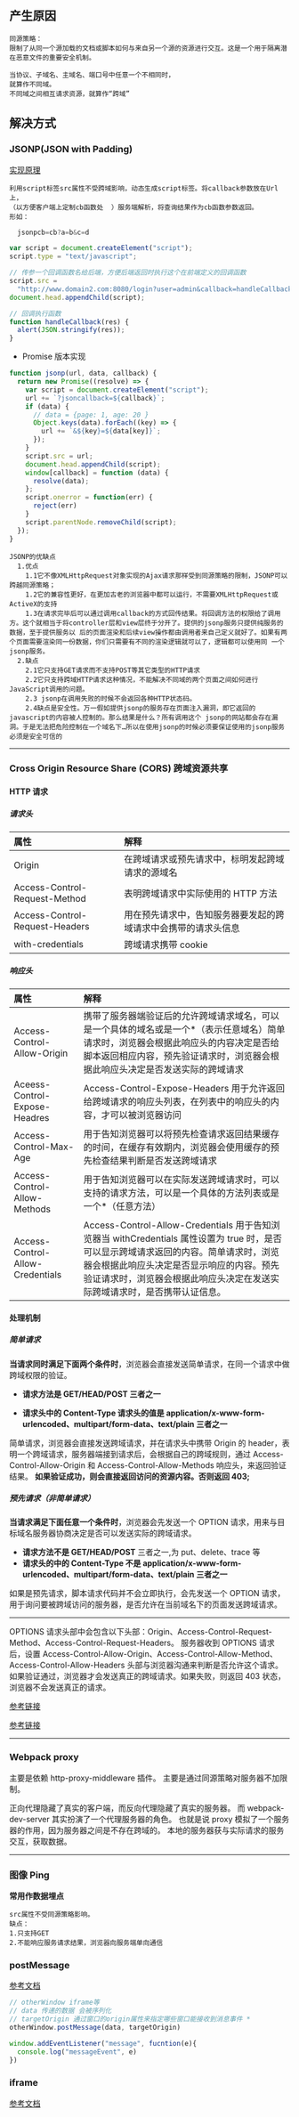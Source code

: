 ## 产生原因

    同源策略：
    限制了从同一个源加载的文档或脚本如何与来自另一个源的资源进行交互。这是一个用于隔离潜在恶意文件的重要安全机制。

    当协议、子域名、主域名、端口号中任意一个不相同时，
    就算作不同域。
    不同域之间相互请求资源，就算作“跨域”

## 解决方式

### JSONP(JSON with Padding)

[实现原理](https://blog.csdn.net/hansexploration/article/details/80314948)

    利用script标签src属性不受跨域影响，动态生成script标签。将callback参数放在Url上，
    （以方便客户端上定制cb函数处  ）服务端解析，将查询结果作为cb函数参数返回。
    形如：

```js
  jsonpcb=cb?a=b&c=d
```

```js
var script = document.createElement("script");
script.type = "text/javascript";

// 传参一个回调函数名给后端，方便后端返回时执行这个在前端定义的回调函数
script.src =
  "http://www.domain2.com:8080/login?user=admin&callback=handleCallback";
document.head.appendChild(script);

// 回调执行函数
function handleCallback(res) {
  alert(JSON.stringify(res));
}
```

- Promise 版本实现

```js
function jsonp(url, data, callback) {
  return new Promise((resolve) => {
    var script = document.createElement("script");
    url += `?jsoncallback=${callback}`;
    if (data) {
      // data = {page: 1, age: 20 }
      Object.keys(data).forEach((key) => {
        url += `&${key}=${data[key]}`;
      });
    }
    script.src = url;
    document.head.appendChild(script);
    window[callback] = function (data) {
      resolve(data);
    };
    script.onerror = function(err) {
      reject(err)
    }
    script.parentNode.removeChild(script);
  });
}
```

    JSONP的优缺点
      1.优点
        1.1它不像XMLHttpRequest对象实现的Ajax请求那样受到同源策略的限制，JSONP可以跨越同源策略；
        1.2它的兼容性更好，在更加古老的浏览器中都可以运行，不需要XMLHttpRequest或ActiveX的支持
        1.3在请求完毕后可以通过调用callback的方式回传结果。将回调方法的权限给了调用方。这个就相当于将controller层和view层终于分开了。提供的jsonp服务只提供纯服务的数据，至于提供服务以 后的页面渲染和后续view操作都由调用者来自己定义就好了。如果有两个页面需要渲染同一份数据，你们只需要有不同的渲染逻辑就可以了，逻辑都可以使用同 一个jsonp服务。
      2.缺点
        2.1它只支持GET请求而不支持POST等其它类型的HTTP请求
        2.2它只支持跨域HTTP请求这种情况，不能解决不同域的两个页面之间如何进行JavaScript调用的问题。
        2.3 jsonp在调用失败的时候不会返回各种HTTP状态码。
        2.4缺点是安全性。万一假如提供jsonp的服务存在页面注入漏洞，即它返回的javascript的内容被人控制的。那么结果是什么？所有调用这个 jsonp的网站都会存在漏洞。于是无法把危险控制在一个域名下…所以在使用jsonp的时候必须要保证使用的jsonp服务必须是安全可信的

---

### Cross Origin Resource Share (CORS) 跨域资源共享

#### HTTP 请求

##### 请求头

| 属性                           | 解释                                                           |
| :----------------------------- | :------------------------------------------------------------- |
| Origin                         | 在跨域请求或预先请求中，标明发起跨域请求的源域名               |
| Access-Control-Request-Method  | 表明跨域请求中实际使用的 HTTP 方法                             |
| Access-Control-Request-Headers | 用在预先请求中，告知服务器要发起的跨域请求中会携带的请求头信息 |
| with-credentials               | 跨域请求携带 cookie                                            |

##### 响应头

| 属性                             | 解释                                                                                                                                                                                                                                                           |
| :------------------------------- | :------------------------------------------------------------------------------------------------------------------------------------------------------------------------------------------------------------------------------------------------------------- |
| Access-Control-Allow-Origin      | 携带了服务器端验证后的允许跨域请求域名，可以是一个具体的域名或是一个\*（表示任意域名）简单请求时，浏览器会根据此响应头的内容决定是否给脚本返回相应内容，预先验证请求时，浏览器会根据此响应头决定是否发送实际的跨域请求                                         |
| Aceess-Control-Expose-Headres    | Access-Control-Expose-Headers 用于允许返回给跨域请求的响应头列表，在列表中的响应头的内容，才可以被浏览器访问                                                                                                                                                   |
| Access-Control-Max-Age           | 用于告知浏览器可以将预先检查请求返回结果缓存的时间，在缓存有效期内，浏览器会使用缓存的预先检查结果判断是否发送跨域请求                                                                                                                                         |
| Access-Control-Allow-Methods     | 用于告知浏览器可以在实际发送跨域请求时，可以支持的请求方法，可以是一个具体的方法列表或是一个\*（任意方法）                                                                                                                                                     |
| Access-Control-Allow-Credentials | Access-Control-Allow-Credentials 用于告知浏览器当 withCredentials 属性设置为 true 时，是否可以显示跨域请求返回的内容。简单请求时，浏览器会根据此响应头决定是否显示响应的内容。预先验证请求时，浏览器会根据此响应头决定在发送实际跨域请求时，是否携带认证信息。 |

#### 处理机制

##### 简单请求

**当请求同时满足下面两个条件时**，浏览器会直接发送简单请求，在同一个请求中做跨域权限的验证。

- **请求方法是 GET/HEAD/POST 三者之一**

- **请求头中的 Content-Type 请求头的值是 application/x-www-form-urlencoded、multipart/form-data、text/plain 三者之一**

简单请求，浏览器会直接发送跨域请求，并在请求头中携带 Origin 的 header，表明一个跨域请求，服务器端接到请求后，会根据自己的跨域规则，通过 Access-Control-Allow-Origin 和 Access-Control-Allow-Methods 响应头，来返回验证结果。
**如果验证成功，则会直接返回访问的资源内容。否则返回 403;**

##### 预先请求（非简单请求）

**当请求满足下面任意一个条件时**，浏览器会先发送一个 OPTION 请求，用来与目标域名服务器协商决定是否可以发送实际的跨域请求。

- **请求方法不是 GET/HEAD/POST** 三者之一,为 put、delete、trace 等
- **请求头的中的 Content-Type 不是 application/x-www-form-urlencoded、multipart/form-data、text/plain 三者之一**

如果是预先请求，脚本请求代码并不会立即执行，会先发送一个 OPTION 请求，用于询问要被跨域访问的服务器，是否允许在当前域名下的页面发送跨域请求。

---

OPTIONS 请求头部中会包含以下头部：Origin、Access-Control-Request-Method、Access-Control-Request-Headers。
服务器收到 OPTIONS 请求后，设置 Access-Control-Allow-Origin、Access-Control-Allow-Method、Access-Control-Allow-Headers 头部与浏览器沟通来判断是否允许这个请求。
如果验证通过，浏览器才会发送真正的跨域请求。如果失败，则返回 403 状态，浏览器不会发送真正的请求。

[参考链接](https://yq.aliyun.com/articles/69313)

[参考链接](https://segmentfault.com/a/1190000017867312?utm_source=tag-newest#articleHeader5)

---

### Webpack proxy

主要是依赖 http-proxy-middleware 插件。
主要是通过同源策略对服务器不加限制。

正向代理隐藏了真实的客户端，而反向代理隐藏了真实的服务器。
而 webpack-dev-server 其实扮演了一个代理服务器的角色。
也就是说 proxy 模拟了一个服务器的作用，因为服务器之间是不存在跨域的。
本地的服务器获与实际请求的服务交互，获取数据。

---

### 图像 Ping

**常用作数据埋点**

    src属性不受同源策略影响。
    缺点：
    1.只支持GET
    2.不能响应服务请求结果，浏览器向服务端单向通信

### postMessage

[参考文档](https://developer.mozilla.org/zh-CN/docs/Web/API/Window/postMessage)

```js
// otherWindow iframe等
// data 传递的数据 会被序列化
// targetOrigin 通过窗口的origin属性来指定哪些窗口能接收到消息事件 *
otherWindow.postMessage(data, targetOrigin)

window.addEventListener("message", fucntion(e){
  console.log("messageEvent", e)
})

```

### iframe

[参考文档](https://segmentfault.com/a/1190000013536703)

